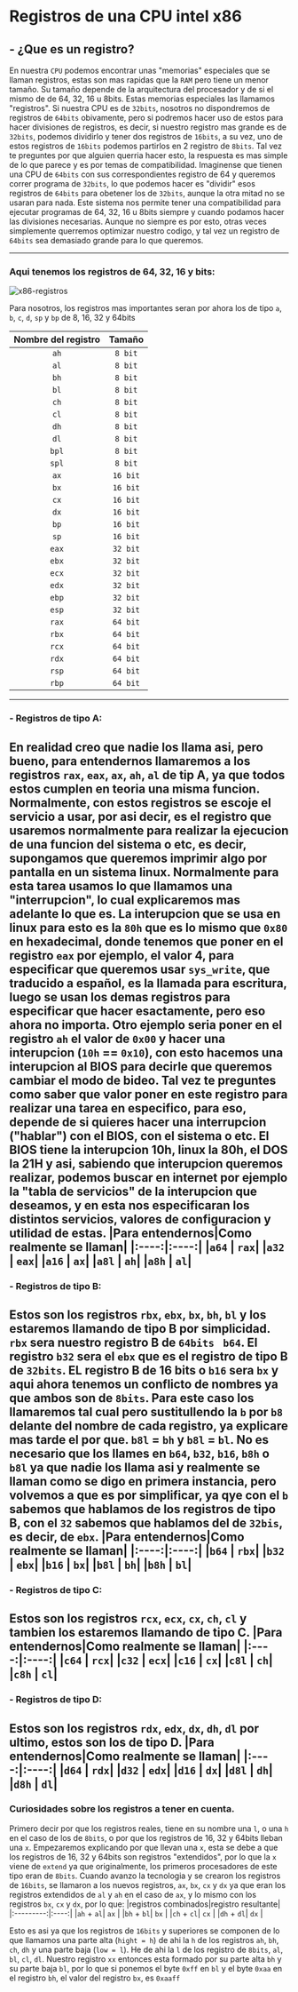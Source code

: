 # Registros de una CPU intel x86

## - ¿Que es un registro?
En nuestra `CPU` podemos encontrar unas "memorias" especiales que se llaman registros, estas son mas rapidas que la `RAM` pero tiene un menor tamaño. Su tamaño depende de la arquitectura del procesador y de si el mismo de de 64, 32, 16 u 8bits. Estas memorias especiales las llamamos "registros". Si nuestra CPU es de `32bits`, nosotros no dispondremos de registros de `64bits` obivamente, pero si podremos hacer uso de estos para hacer divisiones de registros, es decir, si nuestro registro mas grande es de `32bits`, podemos dividirlo y tener dos registros de `16bits`, a su vez, uno de estos registros de `16bits` podemos partirlos en 2 registro de `8bits`. Tal vez te preguntes por que alguien querria hacer esto, la respuesta es mas simple de lo que parece y es por temas de compatibilidad. Imaginense que tienen una CPU de `64bits` con sus correspondientes registro de 64 y queremos correr programa de `32bits`, lo que podemos hacer es "dividir" esos registros de `64bits` para obetener los de `32bits`, aunque la otra mitad no se usaran para nada. Este sistema nos permite tener una compatibilidad para ejecutar programas de 64, 32, 16 u 8bits siempre y cuando podamos hacer las divisiones necesarias. 
Aunque no siempre es por esto, otras veces simplemente querremos optimizar nuestro codigo, y tal vez un registro de `64bits` sea demasiado grande para lo que queremos.

----
### Aqui tenemos los registros de 64, 32, 16 y bits:
![x86-registros](../Imagenes/x86-registers.png)

Para nosotros, los registros mas importantes seran por ahora los de tipo `a`, `b`, `c`, `d`, `sp` y `bp` de 8, 16, 32 y 64bits

|Nombre del registro| Tamaño |
|:-----------------:|:------:|
|`ah`               |`8 bit` |
|`al`               |`8 bit` |
|`bh`               |`8 bit` |
|`bl`               |`8 bit` |
|`ch`               |`8 bit` |
|`cl`               |`8 bit` |
|`dh`               |`8 bit` |
|`dl`               |`8 bit` |
|`bpl`              |`8 bit` |
|`spl`              |`8 bit` |
|`ax`               |`16 bit`|
|`bx`               |`16 bit`|
|`cx`               |`16 bit`|
|`dx`               |`16 bit`|
|`bp`               |`16 bit`|
|`sp`               |`16 bit`|
|`eax`              |`32 bit`|
|`ebx`              |`32 bit`|
|`ecx`              |`32 bit`|
|`edx`              |`32 bit`|
|`ebp`              |`32 bit`|
|`esp`              |`32 bit`|
|`rax`              |`64 bit`|
|`rbx`              |`64 bit`|
|`rcx`              |`64 bit`|
|`rdx`              |`64 bit`|
|`rsp`              |`64 bit`|
|`rbp`              |`64 bit`|
----
### - Registros de tipo A:
En realidad creo que nadie los llama asi, pero bueno, para entendernos llamaremos a los registros `rax`, `eax`, `ax`, `ah`, `al` de tip A, ya que todos estos cumplen en teoria una misma funcion. Normalmente, con estos registros se escoje el servicio a usar, por asi decir, es el registro que usaremos normalmente para realizar la ejecucion de una funcion del sistema o etc, es decir, supongamos que queremos imprimir algo por pantalla en un sistema linux. Normalmente para esta tarea usamos lo que llamamos una "interrupcion", lo cual explicaremos mas adelante lo que es. La interupcion que se usa en linux para esto es la `80h` que es lo mismo que `0x80` en hexadecimal, donde tenemos que poner en el registro `eax` por ejemplo, el valor 4, para especificar que queremos usar `sys_write`, que traducido a español, es la llamada para escritura, luego se usan los demas registros para especificar que hacer esactamente, pero eso ahora no importa. Otro ejemplo seria poner en el registro `ah` el valor de `0x00` y hacer una interupcion (`10h` == `0x10`), con esto hacemos una interupcion al BIOS para decirle que queremos cambiar el modo de bideo. Tal vez te preguntes como saber que valor poner en este registro para realizar una tarea en especifico, para eso, depende de si quieres hacer una interrupcion ("hablar") con el BIOS, con el sistema o etc. El BIOS tiene la interupcion 10h, linux la 80h, el DOS la 21H y asi, sabiendo que interupcion queremos realizar, podemos buscar en internet por ejemplo la "tabla de servicios" de la interupcion que deseamos, y en esta nos especificaran los distintos servicios, valores de configuracion y utilidad de estas. 
|Para entendernos|Como realmente se llaman|
|:----:|:----:|
|`a64` | `rax`|
|`a32` | `eax`|
|`a16` |  `ax`|
|`a8l` |  `ah`|
|`a8h` |  `al`|
----

### - Registros de tipo B:
Estos son los registros `rbx`, `ebx`, `bx`, `bh`, `bl` y los estaremos llamando de tipo B por simplicidad. `rbx` sera nuestro registro B de `64bits ` `b64`. El registro `b32` sera el `ebx` que es el registro de tipo B de `32bits`. EL registro B de 16 bits o `b16` sera `bx` y aqui ahora tenemos un conflicto de nombres ya que ambos son de `8bits`. Para este caso los llamaremos tal cual pero sustitullendo la `b` por `b8` delante del nombre de cada registro, ya explicare mas tarde el por que. `b8l` = `bh` y `b8l` = `bl`. No es necesario que los llames en `b64`, `b32`, `b16`, `b8h` o `b8l` ya que nadie los llama asi y realmente se llaman como se digo en primera instancia, pero volvemos a que es por simplificar, ya qye con el `b` sabemos que hablamos de los registros de tipo B, con el `32` sabemos que hablamos del de `32bis`, es decir, de `ebx`.
|Para entendernos|Como realmente se llaman|
|:----:|:----:|
|`b64` | `rbx`|
|`b32` | `ebx`|
|`b16` |  `bx`|
|`b8l` |  `bh`|
|`b8h` |  `bl`|
----

### - Registros de tipo C:
Estos son los registros `rcx`, `ecx`, `cx`, `ch`, `cl` y tambien los estaremos llamando de tipo C. 
|Para entendernos|Como realmente se llaman|
|:----:|:----:|
|`c64` | `rcx`|
|`c32` | `ecx`|
|`c16` |  `cx`|
|`c8l` |  `ch`|
|`c8h` |  `cl`|
----

### - Registros de tipo D:
Estos son los registros `rdx`, `edx`, `dx`, `dh`, `dl` por ultimo, estos son los de tipo D.
|Para entendernos|Como realmente se llaman|
|:----:|:----:|
|`d64` | `rdx`|
|`d32` | `edx`|
|`d16` |  `dx`|
|`d8l` |  `dh`|
|`d8h` |  `dl`|
----

### Curiosidades sobre los registros a tener en cuenta.
Primero decir por que los registros reales, tiene en su nombre una `l`, o una `h` en el caso de los de `8bits`, o por que los registros de 16, 32 y 64bits lleban una `x`. Empezaremos explicando por que llevan una `x`, esta se debe a que los registros de 16, 32 y 64bits son registros "extendidos", por lo que la `x` viene de `extend` ya que originalmente, los primeros procesadores de este tipo eran de `8bits`. Cuando avanzo la tecnologia y se crearon los registros de `16bits`, se llamaron a los nuevos registros, `ax`, `bx`, `cx` y `dx` ya que eran los registros extendidos de `al` y `ah` en el caso de `ax`, y lo mismo con los registros `bx`, `cx` y `dx`, por lo que:
|registros combinados|registro resultante|
|:---------:|:----:|
|`ah` + `al`| `ax` |
|`bh` + `bl`| `bx` |
|`ch` + `cl`| `cx` |
|`dh` + `dl`| `dx` |

Esto es asi ya que los registros de `16bits` y superiores se componen de lo que llamamos una parte alta (`hight = h`) de ahi la `h` de los registros `ah`, `bh`, `ch`, `dh` y una parte baja (`low = l`). He de ahi la `l` de los registro de `8bits`, `al`, `bl`, `cl`, `dl`. 
Nuestro registro `xx` entonces esta formado por su parte alta `bh` y su parte baja `bl`, por lo que si ponemos el byte `0xff` en `bl` y el byte `0xaa` en el registro `bh`, el valor del registro `bx`, es `0xaaff`